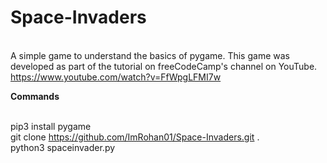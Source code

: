 # Space-Invaders
<br/>A simple game to understand the basics of pygame. This game was developed as part of the tutorial on freeCodeCamp's channel on YouTube.
<br/>https://www.youtube.com/watch?v=FfWpgLFMI7w
<br/>

<b>Commands</b>

  <br/> pip3 install pygame
  <br/> git clone https://github.com/ImRohan01/Space-Invaders.git .
  <br/> python3 spaceinvader.py
  
